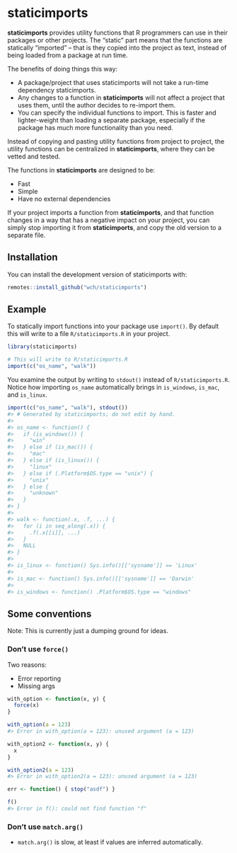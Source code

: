 
<!-- README.md is generated from README.Rmd. Please edit that file -->

# staticimports

<!-- badges: start -->
<!-- badges: end -->

**staticimports** provides utility functions that R programmers can use
in their packages or other projects. The “static” part means that the
functions are statically “imported” – that is they copied into the
project as text, instead of being loaded from a package at run time.

The benefits of doing things this way:

-   A package/project that uses staticimports will not take a run-time
    dependency staticimports.
-   Any changes to a function in **staticimports** will not affect a
    project that uses them, until the author decides to re-import them.
-   You can specify the individual functions to import. This is faster
    and lighter-weight than loading a separate package, especially if
    the package has much more functionality than you need.

Instead of copying and pasting utility functions from project to
project, the utility functions can be centralized in **staticimports**,
where they can be vetted and tested.

The functions in **staticimports** are designed to be:

-   Fast
-   Simple
-   Have no external dependencies

If your project imports a function from **staticimports**, and that
function changes in a way that has a negative impact on your project,
you can simply stop importing it from **staticimports**, and copy the
old version to a separate file.

## Installation

You can install the development version of staticimports with:

``` r
remotes::install_github("wch/staticimports")
```

## Example

To statically import functions into your package use `import()`. By
default this will write to a file `R/staticimports.R` in your project.

``` r
library(staticimports)

# This will write to R/staticimports.R
import(c("os_name", "walk"))
```

You examine the output by writing to `stdout()` instead of
`R/staticimports.R`. Notice how importing `os_name` automatically brings
in `is_windows`, `is_mac`, and `is_linux`.

``` r
import(c("os_name", "walk"), stdout())
#> # Generated by staticimports; do not edit by hand.
#> 
#> os_name <- function() {
#>   if (is_windows()) {
#>     "win"
#>   } else if (is_mac()) {
#>     "mac"
#>   } else if (is_linux()) {
#>     "linux"
#>   } else if (.Platform$OS.type == "unix") {
#>     "unix"
#>   } else {
#>     "unknown"
#>   }
#> }
#> 
#> walk <- function(.x, .f, ...) {
#>   for (i in seq_along(.x)) {
#>     .f(.x[[i]], ...)
#>   }
#>   NULL
#> }
#> 
#> is_linux <- function() Sys.info()[['sysname']] == 'Linux'
#> 
#> is_mac <- function() Sys.info()[['sysname']] == 'Darwin'
#> 
#> is_windows <- function() .Platform$OS.type == "windows"
```

## Some conventions

Note: This is currently just a dumping ground for ideas.

### Don’t use `force()`

Two reasons:

-   Error reporting
-   Missing args

``` r
with_option <- function(x, y) {
  force(x)
}

with_option(a = 123)
#> Error in with_option(a = 123): unused argument (a = 123)

with_option2 <- function(x, y) {
  x
}

with_option2(a = 123)
#> Error in with_option2(a = 123): unused argument (a = 123)

err <- function() { stop("asdf") }

f()
#> Error in f(): could not find function "f"
```

### Don’t use `match.arg()`

-   `match.arg()` is slow, at least if values are inferred
    automatically.
